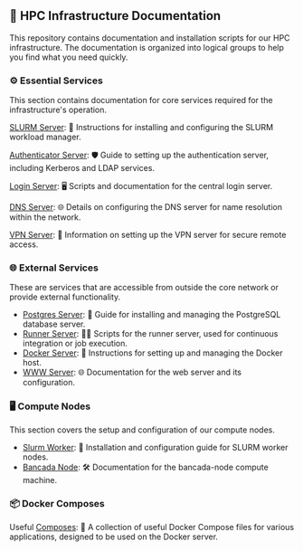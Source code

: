 #

## 🚀 HPC Infrastructure Documentation
This repository contains documentation and installation scripts for our HPC infrastructure. The documentation is organized into logical groups to help you find what you need quickly.

### ⚙️ Essential Services
This section contains documentation for core services required for the infrastructure's operation.

[SLURM Server](essencial/slurm-server/README.md): 📝 Instructions for installing and configuring the SLURM workload manager.

[Authenticator Server](essencial/auth-server/README.md): 🛡️ Guide to setting up the authentication server, including Kerberos and LDAP services.

[Login Server](essencial/login-server/README.md): 🖥️ Scripts and documentation for the central login server.

[DNS Server](essencial/login-server/README.md): 🌐 Details on configuring the DNS server for name resolution within the network.

[VPN Server](essencial/vpn-server/README.md): 🔐 Information on setting up the VPN server for secure remote access.

### 🌐 External Services
These are services that are accessible from outside the core network or provide external functionality.

* [Postgres Server](external/postgres-server/README.md): 🐘 Guide for installing and managing the PostgreSQL database server.
* [Runner Server](external/runner-server/README.md): 🏃‍♂️ Scripts for the runner server, used for continuous integration or job execution.
* [Docker Server](external/docker-server/README.md): 🐳 Instructions for setting up and managing the Docker host.
* [WWW Server](external/www-server/README.md): 🌐 Documentation for the web server and its configuration.

### 🖥️ Compute Nodes
This section covers the setup and configuration of our compute nodes.

* [Slurm Worker](nodes/slurm-node/README.md): 🔧 Installation and configuration guide for SLURM worker nodes.
* [Bancada Node](nodes/bancada-node/README.md): 🛠️ Documentation for the bancada-node compute machine.

### 📦 Docker Composes
Useful [Composes](composes/README.md): 📄 A collection of useful Docker Compose files for various applications, designed to be used on the Docker server.

